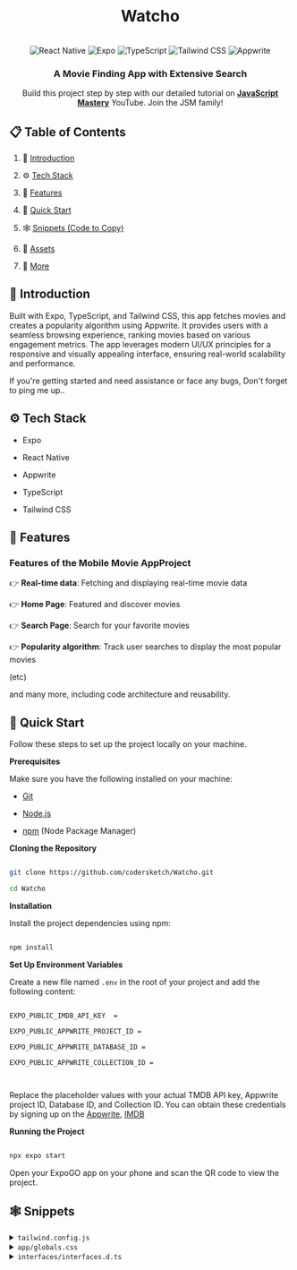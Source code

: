 <div align="center">
  <br />
      <!-- <img src=""> -->
      <h1>Watcho</h1>
  <br />

  <div>
    <img src="https://img.shields.io/badge/-React_Native-black?style=for-the-badge&logoColor=white&logo=react&color=61DAFB" alt="React Native" />
    <img src="https://img.shields.io/badge/-Expo-black?style=for-the-badge&logoColor=white&logo=expo&color=000020" alt="Expo" />
    <img src="https://img.shields.io/badge/-TypeScript-black?style=for-the-badge&logoColor=white&logo=typescript&color=3178C6" alt="TypeScript" />
    <img src="https://img.shields.io/badge/-Tailwind_CSS-black?style=for-the-badge&logoColor=white&logo=tailwindcss&color=06B6D4" alt="Tailwind CSS" />
    <img src="https://img.shields.io/badge/-Appwrite-black?style=for-the-badge&logoColor=white&logo=appwrite&color=F02E65" alt="Appwrite" />
  </div>

  <h3 align="center">A Movie Finding App with Extensive Search</h3>

   <div align="center">
     Build this project step by step with our detailed tutorial on <a href="https://www.youtube.com/@javascriptmastery/videos" target="_blank"><b>JavaScript Mastery</b></a> YouTube. Join the JSM family!
    </div>
</div>

## 📋 <a name="table">Table of Contents</a>

1. 🤖 [Introduction](#introduction)

2. ⚙️ [Tech Stack](#tech-stack)

3. 🔋 [Features](#features)

4. 🤸 [Quick Start](#quick-start)

5. 🕸️ [Snippets (Code to Copy)](#snippets)

6. 🔗 [Assets](#links)

7. 🚀 [More](#more)




## <a name="introduction">🤖 Introduction</a>

Built with Expo, TypeScript, and Tailwind CSS, this app fetches movies and creates a popularity algorithm using Appwrite. It provides users with a seamless browsing experience, ranking movies based on various engagement metrics. The app leverages modern UI/UX principles for a responsive and visually appealing interface, ensuring real-world scalability and performance.

If you're getting started and need assistance or face any bugs, Don't forget to ping me up..



## <a name="tech-stack">⚙️ Tech Stack</a>

- Expo

- React Native

- Appwrite

- TypeScript

- Tailwind CSS

## <a name="features">🔋 Features</a>

### Features of the Mobile Movie AppProject

👉 **Real-time data**: Fetching and displaying real-time movie data

👉 **Home Page**: Featured and discover movies

👉 **Search Page**: Search for your favorite movies

👉 **Popularity algorithm**: Track user searches to display the most popular movies

(etc)

and many more, including code architecture and reusability.

## <a name="quick-start">🤸 Quick Start</a>

Follow these steps to set up the project locally on your machine.

**Prerequisites**

Make sure you have the following installed on your machine:

- [Git](https://git-scm.com/)

- [Node.js](https://nodejs.org/en)

- [npm](https://www.npmjs.com/) (Node Package Manager)

**Cloning the Repository**

```bash

git clone https://github.com/codersketch/Watcho.git

cd Watcho

```

**Installation**

Install the project dependencies using npm:

```bash

npm install

```

**Set Up Environment Variables**

Create a new file named `.env` in the root of your project and add the following content:

```env

EXPO_PUBLIC_IMDB_API_KEY  = 

EXPO_PUBLIC_APPWRITE_PROJECT_ID = 

EXPO_PUBLIC_APPWRITE_DATABASE_ID = 

EXPO_PUBLIC_APPWRITE_COLLECTION_ID = 



```

Replace the placeholder values with your actual TMDB API key, Appwrite project ID, Database ID, and Collection ID. You can obtain these credentials by signing up on the [Appwrite](https://cloud.appwrite.io/console/login), [IMDB](https://rapidapi.com/octopusteam-octopusteam-default/api/imdb236/playground/apiendpoint_a5de12e2-d269-44fb-8af7-6eb02982ee9e)

**Running the Project**

```bash

npx expo start

```

Open your ExpoGO app on your phone and scan the QR code to view the project.

## <a name="snippets">🕸️ Snippets</a>

<details>

<summary><code>tailwind.config.js</code></summary>

```typescript
/** @type {import('tailwindcss').Config} */
module.exports = {
  content: ["./app/**/*.{js,jsx,ts,tsx}", "./components/**/*.{js,jsx,ts,tsx}"],
  presets: [require("nativewind/preset")],
  theme: {
    extend: {
      colors: {
        primary: "#030014",
        secondary: "#151312",
        ratingBox: "#221F3D",
        searchBar: "#0F0D23",
        text: "#9CA4AB",
        darkAccent: "#AB8BFF",
        accentText: "#A8B5DB",
        secondaryText: "#D6C7FF",
      },
    },
  },
  plugins: [],
};
```

</details>

<details>

<summary><code>app/globals.css</code></summary>

```css
@tailwind base;
@tailwind components;
@tailwind utilities;
```

</details>

<details>

<summary><code>interfaces/interfaces.d.ts</code></summary>

```typescript
interface Movie {
  id: number;
  title: string;
  adult: boolean;
  backdrop_path: string;
  genre_ids: number[];
  original_language: string;
  original_title: string;
  overview: string;
  popularity: number;
  poster_path: string;
  release_date: string;
  video: boolean;
  vote_average: number;
  vote_count: number;
}

interface TrendingMovie {
  searchTerm: string;
  movie_id: number;
  title: string;
  count: number;
  poster_url: string;
}

interface MovieDetails {
  adult: boolean;
  backdrop_path: string | null;
  belongs_to_collection: {
    id: number;
    name: string;
    poster_path: string;
    backdrop_path: string;
  } | null;
  budget: number;
  genres: {
    id: number;
    name: string;
  }[];
  homepage: string | null;
  id: number;
  imdb_id: string | null;
  original_language: string;
  original_title: string;
  overview: string | null;
  popularity: number;
  poster_path: string | null;
  production_companies: {
    id: number;
    logo_path: string | null;
    name: string;
    origin_country: string;
  }[];
  production_countries: {
    iso_3166_1: string;
    name: string;
  }[];
  release_date: string;
  revenue: number;
  runtime: number | null;
  spoken_languages: {
    english_name: string;
    iso_639_1: string;
    name: string;
  }[];
  status: string;
  tagline: string | null;
  title: string;
  video: boolean;
  vote_average: number;
  vote_count: number;
}

interface TrendingCardProps {
  movie: TrendingMovie;
  index: number;
}
```